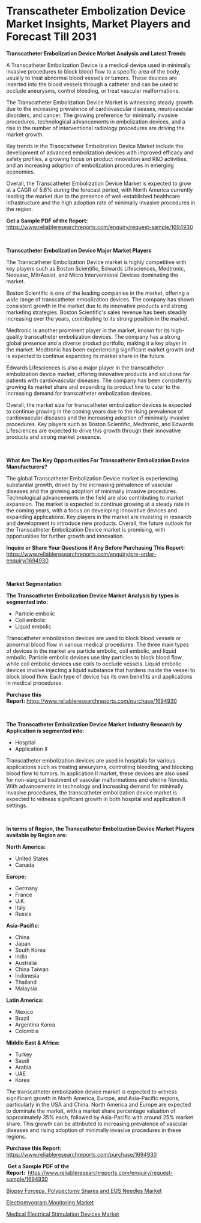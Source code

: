 <p><h1>Transcatheter Embolization Device Market Insights, Market Players and Forecast Till 2031</h1></p><p><strong>Transcatheter Embolization Device Market Analysis and Latest Trends</strong></p>
<p><p>A Transcatheter Embolization Device is a medical device used in minimally invasive procedures to block blood flow to a specific area of the body, usually to treat abnormal blood vessels or tumors. These devices are inserted into the blood vessels through a catheter and can be used to occlude aneurysms, control bleeding, or treat vascular malformations.</p><p>The Transcatheter Embolization Device Market is witnessing steady growth due to the increasing prevalence of cardiovascular diseases, neurovascular disorders, and cancer. The growing preference for minimally invasive procedures, technological advancements in embolization devices, and a rise in the number of interventional radiology procedures are driving the market growth.</p><p>Key trends in the Transcatheter Embolization Device Market include the development of advanced embolization devices with improved efficacy and safety profiles, a growing focus on product innovation and R&D activities, and an increasing adoption of embolization procedures in emerging economies.</p><p>Overall, the Transcatheter Embolization Device Market is expected to grow at a CAGR of 5.6% during the forecast period, with North America currently leading the market due to the presence of well-established healthcare infrastructure and the high adoption rate of minimally invasive procedures in the region.</p></p>
<p><strong>Get a Sample PDF of the Report:&nbsp;</strong> <a href="https://www.reliableresearchreports.com/enquiry/request-sample/1694930">https://www.reliableresearchreports.com/enquiry/request-sample/1694930</a></p>
<p>&nbsp;</p>
<p><strong>Transcatheter Embolization Device Major Market Players</strong></p>
<p><p>The Transcatheter Embolization Device market is highly competitive with key players such as Boston Scientific, Edwards Lifesciences, Medtronic, Neovasc, MitrAssist, and Micro Interventional Devices dominating the market. </p><p>Boston Scientific is one of the leading companies in the market, offering a wide range of transcatheter embolization devices. The company has shown consistent growth in the market due to its innovative products and strong marketing strategies. Boston Scientific's sales revenue has been steadily increasing over the years, contributing to its strong position in the market.</p><p>Medtronic is another prominent player in the market, known for its high-quality transcatheter embolization devices. The company has a strong global presence and a diverse product portfolio, making it a key player in the market. Medtronic has been experiencing significant market growth and is expected to continue expanding its market share in the future.</p><p>Edwards Lifesciences is also a major player in the transcatheter embolization device market, offering innovative products and solutions for patients with cardiovascular diseases. The company has been consistently growing its market share and expanding its product line to cater to the increasing demand for transcatheter embolization devices.</p><p>Overall, the market size for transcatheter embolization devices is expected to continue growing in the coming years due to the rising prevalence of cardiovascular diseases and the increasing adoption of minimally invasive procedures. Key players such as Boston Scientific, Medtronic, and Edwards Lifesciences are expected to drive this growth through their innovative products and strong market presence.</p></p>
<p>&nbsp;</p>
<p><strong>What Are The Key Opportunities For Transcatheter Embolization Device Manufacturers?</strong></p>
<p><p>The global Transcatheter Embolization Device market is experiencing substantial growth, driven by the increasing prevalence of vascular diseases and the growing adoption of minimally invasive procedures. Technological advancements in the field are also contributing to market expansion. The market is expected to continue growing at a steady rate in the coming years, with a focus on developing innovative devices and expanding applications. Key players in the market are investing in research and development to introduce new products. Overall, the future outlook for the Transcatheter Embolization Device market is promising, with opportunities for further growth and innovation.</p></p>
<p><strong>Inquire or Share Your Questions If Any Before Purchasing This Report:</strong> <a href="https://www.reliableresearchreports.com/enquiry/pre-order-enquiry/1694930">https://www.reliableresearchreports.com/enquiry/pre-order-enquiry/1694930</a></p>
<p>&nbsp;</p>
<p><strong>Market Segmentation</strong></p>
<p><strong>The Transcatheter Embolization Device Market Analysis by types is segmented into:</strong></p>
<p><ul><li>Particle embolic</li><li>Coil embolic</li><li>Liquid embolic</li></ul></p>
<p><p>Transcatheter embolization devices are used to block blood vessels or abnormal blood flow in various medical procedures. The three main types of devices in the market are particle embolic, coil embolic, and liquid embolic. Particle embolic devices use tiny particles to block blood flow, while coil embolic devices use coils to occlude vessels. Liquid embolic devices involve injecting a liquid substance that hardens inside the vessel to block blood flow. Each type of device has its own benefits and applications in medical procedures.</p></p>
<p><strong>Purchase this Report:&nbsp;</strong><a href="https://www.reliableresearchreports.com/purchase/1694930">https://www.reliableresearchreports.com/purchase/1694930</a></p>
<p>&nbsp;</p>
<p><strong>The Transcatheter Embolization Device Market Industry Research by Application is segmented into:</strong></p>
<p><ul><li>Hospital</li><li>Application II</li></ul></p>
<p><p>Transcatheter embolization devices are used in hospitals for various applications such as treating aneurysms, controlling bleeding, and blocking blood flow to tumors. In application II market, these devices are also used for non-surgical treatment of vascular malformations and uterine fibroids. With advancements in technology and increasing demand for minimally invasive procedures, the transcatheter embolization device market is expected to witness significant growth in both hospital and application II settings.</p></p>
<p>&nbsp;</p>
<p><strong>In terms of Region, the Transcatheter Embolization Device Market Players available by Region are:</strong></p>
<p>
    <p> <strong> North America: </strong>
        <ul>
            <li>United States</li>
            <li>Canada</li>
        </ul>
        </p> 
    <p> <strong> Europe: </strong>
        <ul>
            <li>Germany</li>
            <li>France</li>
            <li>U.K.</li>
            <li>Italy</li>
            <li>Russia</li>
        </ul>
        </p> 
    <p> <strong> Asia-Pacific: </strong>
        <ul>
            <li>China</li>
            <li>Japan</li>
            <li>South Korea</li>
            <li>India</li>
            <li>Australia</li>
            <li>China Taiwan</li>
            <li>Indonesia</li>
            <li>Thailand</li>
            <li>Malaysia</li>
        </ul>
        </p> 
    <p> <strong> Latin America: </strong>
        <ul>
            <li>Mexico</li>
            <li>Brazil</li>
            <li>Argentina Korea</li>
            <li>Colombia</li>
        </ul>
        </p> 
    <p> <strong> Middle East & Africa: </strong>
        <ul>
            <li>Turkey</li>
            <li>Saudi</li>
            <li>Arabia</li>
            <li>UAE</li>
            <li>Korea</li>
        </ul>
    </p>
    </p>
<p><p>The transcatheter embolization device market is expected to witness significant growth in North America, Europe, and Asia-Pacific regions, particularly in the USA and China. North America and Europe are expected to dominate the market, with a market share percentage valuation of approximately 35% each, followed by Asia-Pacific with around 25% market share. This growth can be attributed to increasing prevalence of vascular diseases and rising adoption of minimally invasive procedures in these regions.</p></p>
<p><strong>Purchase this Report: </strong><a href="https://www.reliableresearchreports.com/purchase/1694930">https://www.reliableresearchreports.com/purchase/1694930</a></p>
<p>&nbsp;<strong>Get a Sample PDF of the Report:&nbsp;&nbsp;</strong><a href="https://www.reliableresearchreports.com/enquiry/request-sample/1694930">https://www.reliableresearchreports.com/enquiry/request-sample/1694930</a></p>
<p><strong></strong></p>
<p><p><a href="https://github.com/provorikovar/Market-Research-Report-List-3/blob/main/biopsy-forceps-polypectomy-snares-and-eus-needles-market.md">Biopsy Forceps, Polypectomy Snares and EUS Needles Market</a></p><p><a href="https://github.com/CliffMedina6/Market-Research-Report-List-3/blob/main/electromyogram-monitoring-market.md">Electromyogram Monitoring Market</a></p><p><a href="https://github.com/Sinjinluong3e0awx2m195k76/Market-Research-Report-List-1/blob/main/medical-electrical-stimulation-devices-market.md">Medical Electrical Stimulation Devices Market</a></p></p>